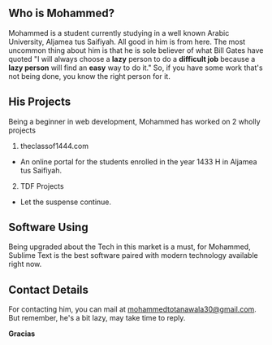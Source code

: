 ## Who is Mohammed?

Mohammed is a student currently studying in a well known Arabic University, Aljamea tus Saifiyah. All good in him is from here. The most uncommon thing about him is that he is sole believer of what Bill Gates have quoted  "I will always choose a **lazy** person to do a **difficult job** because a **lazy person** will find an **easy** way to do it."  So, if you have some work that's not being done, you know the right person for it.

## His Projects

Being a beginner in web development, Mohammed has worked on 2 wholly projects

1. theclassof1444.com

- An online portal for the students enrolled in the year 1433 H in Aljamea tus Saifiyah.

2. TDF Projects

- Let the suspense continue.

## Software Using

Being upgraded about the Tech in this market is a must, for Mohammed, Sublime Text is the best software paired with modern technology available right now.

## Contact Details

For contacting him, you can mail at mohammedtotanawala30@gmail.com. But remember, he's a bit lazy, may take time to reply.


**Gracias**
